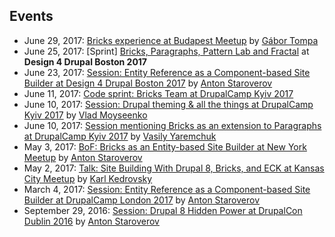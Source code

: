## Events

- June 29, 2017: [Bricks experience at Budapest Meetup](https://www.meetup.com/Drupal-User-Group/events/240839365/) by [Gábor Tompa](https://www.drupal.org/u/tompagabor)
- June 25, 2017: [Sprint] [Bricks, Paragraphs, Pattern Lab and Fractal](https://groups.drupal.org/node/517029) at **Design 4 Drupal Boston 2017**
- June 23, 2017: [Session: Entity Reference as a Component-based Site Builder at Design 4 Drupal Boston 2017](https://www.design4drupal.org/sessions/site-building/entity-reference-component-based-site-builder) by [Anton Staroverov](https://www.drupal.org/u/tonystar)
- June 11, 2017: [Code sprint: Bricks Team at DrupalCamp Kyiv 2017](http://camp17.drupal.ua/en/codesprint)
- June 10, 2017: [Session: Drupal theming & all the things at DrupalCamp Kyiv 2017](http://camp17.drupal.ua/en/speakers/drupal-theming-all-things) by [Vlad Moyseenko](https://www.drupal.org/u/vladdancer)
- June 10, 2017: [Session mentioning Bricks as an extension to Paragraphs at DrupalCamp Kyiv 2017](http://abzats.com/kiev17.pdf) by [Vasily Yaremchuk](https://www.drupal.org/u/yaremchuk)
- May 3, 2017: [BoF: Bricks as an Entity-based Site Builder at New York Meetup](https://www.meetup.com/drupalnyc/events/239330721/) by [Anton Staroverov](https://www.drupal.org/u/tonystar)
- May 2, 2017: [Talk: Site Building With Drupal 8, Bricks, and ECK at Kansas City Meetup](https://www.meetup.com/Greater-Kansas-City-Drupal-User-Group/events/236503897/) by [Karl Kedrovsky](https://www.drupal.org/u/karlkedrovsky)
- March 4, 2017: [Session: Entity Reference as a Component-based Site Builder at DrupalCamp London 2017](http://drupalcamp.london/session/entity-reference-component-based-site-builder) by [Anton Staroverov](https://www.drupal.org/u/tonystar)
- September 29, 2016: [Session: Drupal 8 Hidden Power at DrupalCon Dublin 2016](https://events.drupal.org/dublin2016/sessions/hidden-power-drupal-8-core-entity-reference-site-builder-flexible-content) by [Anton Staroverov](https://www.drupal.org/u/tonystar)
